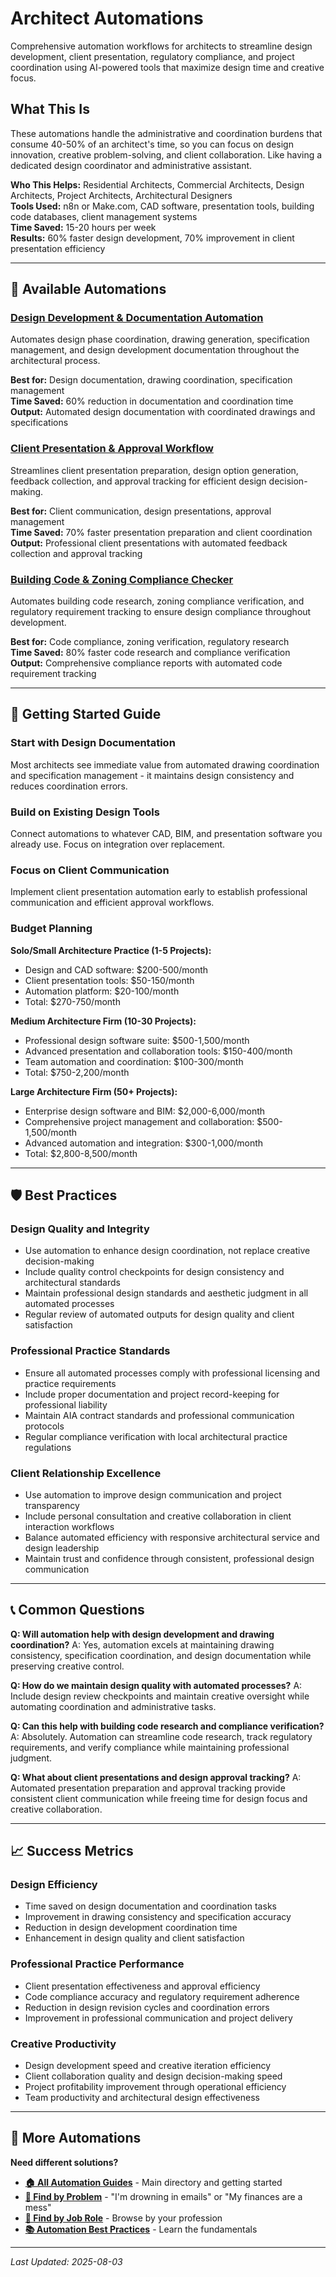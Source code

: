 # Architect Automations

Comprehensive automation workflows for architects to streamline design development, client presentation, regulatory compliance, and project coordination using AI-powered tools that maximize design time and creative focus.

## What This Is

These automations handle the administrative and coordination burdens that consume 40-50% of an architect's time, so you can focus on design innovation, creative problem-solving, and client collaboration. Like having a dedicated design coordinator and administrative assistant.

**Who This Helps:** Residential Architects, Commercial Architects, Design Architects, Project Architects, Architectural Designers  
**Tools Used:** n8n or Make.com, CAD software, presentation tools, building code databases, client management systems  
**Time Saved:** 15-20 hours per week  
**Results:** 60% faster design development, 70% improvement in client presentation efficiency  

---

## 🎯 Available Automations

### [Design Development & Documentation Automation](Design%20Development%20%26%20Documentation%20Automation.md)
Automates design phase coordination, drawing generation, specification management, and design development documentation throughout the architectural process.

**Best for:** Design documentation, drawing coordination, specification management  
**Time Saved:** 60% reduction in documentation and coordination time  
**Output:** Automated design documentation with coordinated drawings and specifications

### [Client Presentation & Approval Workflow](Client%20Presentation%20%26%20Approval%20Workflow.md)
Streamlines client presentation preparation, design option generation, feedback collection, and approval tracking for efficient design decision-making.

**Best for:** Client communication, design presentations, approval management  
**Time Saved:** 70% faster presentation preparation and client coordination  
**Output:** Professional client presentations with automated feedback collection and approval tracking

### [Building Code & Zoning Compliance Checker](Building%20Code%20%26%20Zoning%20Compliance%20Checker.md)
Automates building code research, zoning compliance verification, and regulatory requirement tracking to ensure design compliance throughout development.

**Best for:** Code compliance, zoning verification, regulatory research  
**Time Saved:** 80% faster code research and compliance verification  
**Output:** Comprehensive compliance reports with automated code requirement tracking

---

## 🎯 Getting Started Guide

### Start with Design Documentation
Most architects see immediate value from automated drawing coordination and specification management - it maintains design consistency and reduces coordination errors.

### Build on Existing Design Tools
Connect automations to whatever CAD, BIM, and presentation software you already use. Focus on integration over replacement.

### Focus on Client Communication
Implement client presentation automation early to establish professional communication and efficient approval workflows.

### Budget Planning
**Solo/Small Architecture Practice (1-5 Projects):**
- Design and CAD software: $200-500/month
- Client presentation tools: $50-150/month
- Automation platform: $20-100/month
- Total: $270-750/month

**Medium Architecture Firm (10-30 Projects):**
- Professional design software suite: $500-1,500/month
- Advanced presentation and collaboration tools: $150-400/month
- Team automation and coordination: $100-300/month
- Total: $750-2,200/month

**Large Architecture Firm (50+ Projects):**
- Enterprise design software and BIM: $2,000-6,000/month
- Comprehensive project management and collaboration: $500-1,500/month
- Advanced automation and integration: $300-1,000/month
- Total: $2,800-8,500/month

---

## 🛡️ Best Practices

### Design Quality and Integrity
- Use automation to enhance design coordination, not replace creative decision-making
- Include quality control checkpoints for design consistency and architectural standards
- Maintain professional design standards and aesthetic judgment in all automated processes
- Regular review of automated outputs for design quality and client satisfaction

### Professional Practice Standards
- Ensure all automated processes comply with professional licensing and practice requirements
- Include proper documentation and project record-keeping for professional liability
- Maintain AIA contract standards and professional communication protocols
- Regular compliance verification with local architectural practice regulations

### Client Relationship Excellence
- Use automation to improve design communication and project transparency
- Include personal consultation and creative collaboration in client interaction workflows
- Balance automated efficiency with responsive architectural service and design leadership
- Maintain trust and confidence through consistent, professional design communication

---

## 📞 Common Questions

**Q: Will automation help with design development and drawing coordination?**
A: Yes, automation excels at maintaining drawing consistency, specification coordination, and design documentation while preserving creative control.

**Q: How do we maintain design quality with automated processes?**
A: Include design review checkpoints and maintain creative oversight while automating coordination and administrative tasks.

**Q: Can this help with building code research and compliance verification?**
A: Absolutely. Automation can streamline code research, track regulatory requirements, and verify compliance while maintaining professional judgment.

**Q: What about client presentations and design approval tracking?**
A: Automated presentation preparation and approval tracking provide consistent client communication while freeing time for design focus and creative collaboration.

---

## 📈 Success Metrics

### Design Efficiency
- Time saved on design documentation and coordination tasks
- Improvement in drawing consistency and specification accuracy
- Reduction in design development coordination time
- Enhancement in design quality and client satisfaction

### Professional Practice Performance
- Client presentation effectiveness and approval efficiency
- Code compliance accuracy and regulatory requirement adherence
- Reduction in design revision cycles and coordination errors
- Improvement in professional communication and project delivery

### Creative Productivity
- Design development speed and creative iteration efficiency
- Client collaboration quality and design decision-making speed
- Project profitability improvement through operational efficiency
- Team productivity and architectural design effectiveness

---

## 🔗 More Automations

**Need different solutions?**
- **[🏠 All Automation Guides](../../AI%20Automations%20Guide.md)** - Main directory and getting started
- **[🎯 Find by Problem](../../Automation%20Workflows%20by%20Problem.md)** - "I'm drowning in emails" or "My finances are a mess"
- **[👔 Find by Job Role](../../Automation%20Workflows%20by%20Job%20Role.md)** - Browse by your profession
- **[📚 Automation Best Practices](../../Automation%20Best%20Practices.md)** - Learn the fundamentals

---

*Last Updated: 2025-08-03*